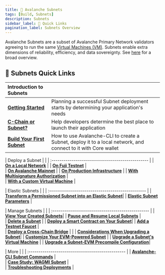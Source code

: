 ```yaml
---
title: 🔺 Avalanche Subnets 
tags: [Build, Subnets]
description: Subnets 
sidebar_label: 🔗 Quick Links
pagination_label: Subnets Overview
---
```


Avalanche Subnets are a subset of Avalanche Primary Network validators agreeing to run the same [Virtual
Machines (VM)](/docs/learn/avalanche/subnets-overview.md#virtual-machines). Subnets
enable extra dimensions of reliability, efficiency, and data sovereignty. See [here](/learn/avalanche/subnets-overview.md)
for a broad overview. 

## 🔗 Subnets Quick Links

| Introduction to Subnets       |   |
| :------------------------------------------------- | :-------------------------------------------------------------------------------------------------------------------------------------------------- |
| [**Getting Started**](/build/subnet/getting-started.md)      | Planning a successful Subnet deployment starts by determining your application's needs |
| [**C-Chain or Subnet?**](/build/subnet/c-chain-vs-subnet.md)      | Help developers determine the best place to launch their application |
| [**Build Your First Subnet**](/build/subnet/hello-subnet.md)      | How to use Avalanche-CLI to create a Subnet, deploy it to a local network, and connect to it with Core wallet |

| Deploy a Subnet       |  |
| :------------------------------------------------- | 
| [**On a Local Network**](/build/subnet/deploy/local-subnet.md) |
| [**On Fuji Testnet**](/build/subnet/deploy/fuji-testnet-subnet.md) |   
| [**On Avalanche Mainnet**](/build/subnet/deploy/mainnet-subnet.md)  | 
| [**On Production Infrastructure**](/build/subnet/deploy/on-prod-infra.md)   |
| [**With Multisignature Authorization**](/build/subnet/deploy/multisig-auth.md) |   
| [**With a Custom Virtual Machine**](/build/subnet/deploy/custom-vm-subnet.md)  | 

| Elastic Subnets       |  |
| :------------------------------------------------- | 
| [**Transform a Permissioned Subnet into an Elastic Subnet**](/build/subnet/elastic/transform-to-elastic-subnet.md)|
| [**Elastic Subnet Parameters**](/build/subnet/elastic/elastic-parameters.md) |  

| Manage Subnets       |  |
| :------------------------------------------------- | 
| [**View Your Created Subnets**](/build/subnet/maintain/view-subnets.md)|
| [**Pause and Resume Local Subnets**](/build/subnet/maintain/pause-resume-subnet.md) |  
| [**Delete a Subnet**](/build/subnet/maintain/delete-subnet.md) | 
| [**Deploy a Smart Contract on Your Subnet**](/build/subnet/utility/deploy-smart-contract-to-subnet.md)|
| [**Add a Testnet Faucet**](/build/subnet/utility/avalanche-subnet-faucet.md) |  
| [**Deploy a Cross-Chain Bridge**](/build/subnet/utility/cross-chain-evm-bridge.md) | |
| [**Considerations When Upgrading a Subnet**](/build/subnet/upgrade/considerations-subnet-upgrade.md)|
| [**Customize Your EVM-Powered Subnet**](/build/subnet/upgrade/customize-a-subnet.md) | 
| [**Upgrade a Subnet's Virtual Machine**](/build/subnet/upgrade/upgrade-subnet-vm.md) | 
| [**Upgrade a Subnet-EVM Precompile Configuration**](/build/subnet/upgrade/upgrade-precompile.md)|

| More      |  |
| :------------------------------------------------- |
| [**Avalanche-CLI Subnet Commands**](build/subnet/info/subnet-cli-commands.md) |  
| [**Case Study: WAGMI Subnet**](build/subnet/info/wagmi.md) |  
| [**Troubleshooting Deployments**](build/subnet/info/troubleshoot-subnet.md) |  
